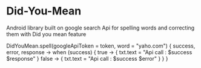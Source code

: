 # Did-You-Mean

Android library built on google search Api for spelling words and correcting them with Did you mean feature


DidYouMean.spell(googleApiToken = token, word = "yaho.com") { success, error, response ->
                when (success) {
                    true -> {
                        txt.text = "Api call : $success $response"
                    }
                    false -> {
                        txt.text = "Api call : $success $error"
                    }
                }
            }
